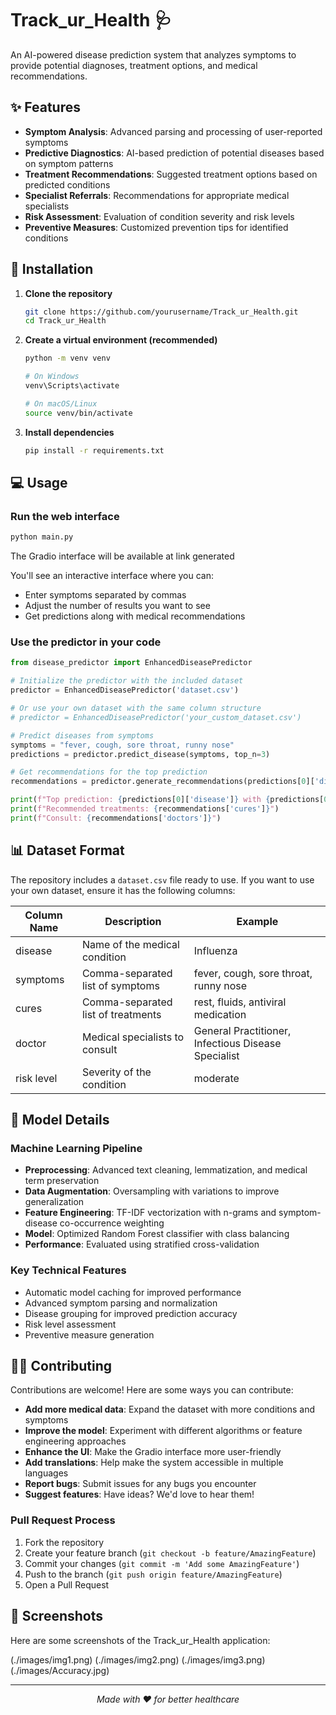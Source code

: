 # Track_ur_Health 🩺

An AI-powered disease prediction system that analyzes symptoms to provide potential diagnoses, treatment options, and medical recommendations.


## ✨ Features

- **Symptom Analysis**: Advanced parsing and processing of user-reported symptoms
- **Predictive Diagnostics**: AI-based prediction of potential diseases based on symptom patterns
- **Treatment Recommendations**: Suggested treatment options based on predicted conditions
- **Specialist Referrals**: Recommendations for appropriate medical specialists
- **Risk Assessment**: Evaluation of condition severity and risk levels
- **Preventive Measures**: Customized prevention tips for identified conditions

## 🔧 Installation

1. **Clone the repository**
   ```bash
   git clone https://github.com/yourusername/Track_ur_Health.git
   cd Track_ur_Health
   ```

2. **Create a virtual environment (recommended)**
   ```bash
   python -m venv venv
   
   # On Windows
   venv\Scripts\activate
   
   # On macOS/Linux
   source venv/bin/activate
   ```

3. **Install dependencies**
   ```bash
   pip install -r requirements.txt
   ```

## 💻 Usage

### Run the web interface

```bash
python main.py
```

The Gradio interface will be available at link generated

You'll see an interactive interface where you can:
- Enter symptoms separated by commas
- Adjust the number of results you want to see
- Get predictions along with medical recommendations

### Use the predictor in your code

```python
from disease_predictor import EnhancedDiseasePredictor

# Initialize the predictor with the included dataset
predictor = EnhancedDiseasePredictor('dataset.csv')

# Or use your own dataset with the same column structure
# predictor = EnhancedDiseasePredictor('your_custom_dataset.csv')

# Predict diseases from symptoms
symptoms = "fever, cough, sore throat, runny nose"
predictions = predictor.predict_disease(symptoms, top_n=3)

# Get recommendations for the top prediction
recommendations = predictor.generate_recommendations(predictions[0]['disease'])

print(f"Top prediction: {predictions[0]['disease']} with {predictions[0]['probability']:.1f}% confidence")
print(f"Recommended treatments: {recommendations['cures']}")
print(f"Consult: {recommendations['doctors']}")
```

## 📊 Dataset Format

The repository includes a `dataset.csv` file ready to use. If you want to use your own dataset, ensure it has the following columns:

| Column Name | Description | Example |
|-------------|-------------|---------|
| disease | Name of the medical condition | Influenza |
| symptoms | Comma-separated list of symptoms | fever, cough, sore throat, runny nose |
| cures | Comma-separated list of treatments | rest, fluids, antiviral medication |
| doctor | Medical specialists to consult | General Practitioner, Infectious Disease Specialist |
| risk level | Severity of the condition | moderate |

## 🧠 Model Details

### Machine Learning Pipeline
- **Preprocessing**: Advanced text cleaning, lemmatization, and medical term preservation
- **Data Augmentation**: Oversampling with variations to improve generalization
- **Feature Engineering**: TF-IDF vectorization with n-grams and symptom-disease co-occurrence weighting
- **Model**: Optimized Random Forest classifier with class balancing
- **Performance**: Evaluated using stratified cross-validation

### Key Technical Features
- Automatic model caching for improved performance
- Advanced symptom parsing and normalization
- Disease grouping for improved prediction accuracy
- Risk level assessment
- Preventive measure generation

## 👨‍💻 Contributing

Contributions are welcome! Here are some ways you can contribute:

- **Add more medical data**: Expand the dataset with more conditions and symptoms
- **Improve the model**: Experiment with different algorithms or feature engineering approaches
- **Enhance the UI**: Make the Gradio interface more user-friendly
- **Add translations**: Help make the system accessible in multiple languages
- **Report bugs**: Submit issues for any bugs you encounter
- **Suggest features**: Have ideas? We'd love to hear them!

### Pull Request Process

1. Fork the repository
2. Create your feature branch (`git checkout -b feature/AmazingFeature`)
3. Commit your changes (`git commit -m 'Add some AmazingFeature'`)
4. Push to the branch (`git push origin feature/AmazingFeature`)
5. Open a Pull Request

## 📸 Screenshots

Here are some screenshots of the Track_ur_Health application:

(./images/img1.png)
(./images/img2.png)
(./images/img3.png)
(./images/Accuracy.jpg)

---

<p align="center">
  <i>Made with ❤️ for better healthcare</i>
</p>
